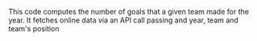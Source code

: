 This code computes the number of goals that a given team made for the year. It fetches online data via an API call passing and year, team and team's position
